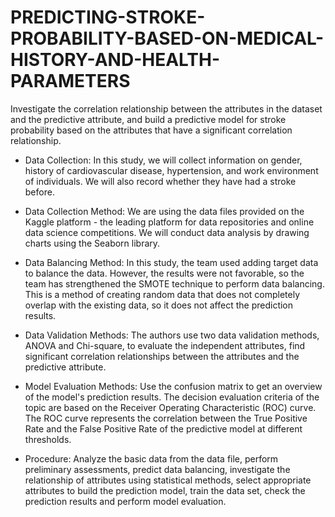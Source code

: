 # PREDICTING-STROKE-PROBABILITY-BASED-ON-MEDICAL-HISTORY-AND-HEALTH-PARAMETERS
Investigate the correlation relationship between the attributes in the dataset and the predictive attribute, and build a predictive model for stroke probability based on the attributes that have a significant correlation relationship.
- Data Collection: In this study, we will collect information on gender, history of cardiovascular disease, hypertension, and work environment of individuals. We will also record whether they have had a stroke before.

- Data Collection Method: We are using the data files provided on the Kaggle platform - the leading platform for data repositories and online data science competitions. We will conduct data analysis by drawing charts using the Seaborn library.

- Data Balancing Method: In this study, the team used adding target data to balance the data. However, the results were not favorable, so the team has strengthened the SMOTE technique to perform data balancing. This is a method of creating random data that does not completely overlap with the existing data, so it does not affect the prediction results.

- Data Validation Methods: The authors use two data validation methods, ANOVA and Chi-square, to evaluate the independent attributes, find significant correlation relationships between the attributes and the predictive attribute.

- Model Evaluation Methods: Use the confusion matrix to get an overview of the model's prediction results. The decision evaluation criteria of the topic are based on the Receiver Operating Characteristic (ROC) curve. The ROC curve represents the correlation between the True Positive Rate and the False Positive Rate of the predictive model at different thresholds.

- Procedure: Analyze the basic data from the data file, perform preliminary assessments, predict data balancing, investigate the relationship of attributes using statistical methods, select appropriate attributes to build the prediction model, train the data set, check the prediction results and perform model evaluation.

